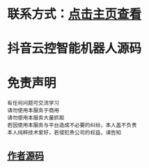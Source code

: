 # 联系方式：[点击主页查看](https://github.com/VideoData) 

# 抖音云控智能机器人源码



#  免责声明
```
有任何问题可交流学习  
请勿使用本服务于商用  
请勿使用本服务大量抓取  
若因使用本服务与平台造成不必要的纠纷，本人盖不负责  
本人纯粹技术爱好，若侵犯贵公司的权益，请告知  
```
 
## [作者源码](https://github.com/itsecres-nandant/douyin_robot)  
